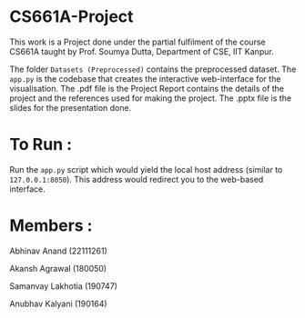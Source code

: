# CS661A-Project

This work is a Project done under the partial fulfilment of the course CS661A taught by Prof. Soumya Dutta, Department of CSE, IIT Kanpur.

The folder ```Datasets (Preprocessed)``` contains the preprocessed dataset. The ```app.py``` is the codebase that creates the interactive web-interface for the visualisation. The .pdf file is the Project Report contains the details of the project and the references used for making the project. The .pptx file is the slides for the presentation done. 

# To Run :

Run the ```app.py``` script which would yield the local host address (similar to ```127.0.0.1:8050```). This address would redirect you to the web-based interface. 


# Members :

Abhinav Anand (22111261)

Akansh Agrawal (180050)

Samanvay Lakhotia (190747)

Anubhav Kalyani (190164)
